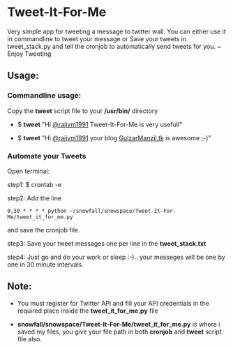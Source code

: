 Tweet-It-For-Me
===============

Very simple app for tweeting a message to twitter wall. You can either use it in commandline to tweet your message or Save your tweets in tweet_stack.py and tell the cronjob to automatically send tweets for you. ~ Enjoy Tweeting

Usage:
------

### Commandline usage:

Copy the **tweet** script file to your **/usr/bin/** directory

- $ **tweet** "Hi [@rajivm1991](http://twitter.com/rajivm1991) Tweet-It-For-Me is very usefull"
    
- $ **tweet** "Hi [@rajivm1991](http://twitter.com/rajivm1991) your blog [GulzarManzil.tk](http://gulzarmanzil.tk) is awesome ;-)"

### Automate your Tweets

Open terminal:
    
step1: $ crontab -e

step2: Add the line 

    0,30 * * * * python ~/snowfall/snowspace/Tweet-It-For-Me/tweet_it_for_me.py

and save the cronjob file.

step3: Save your tweet messages one per line in the **tweet_stack.txt**
    
step4: Just go and do your work or sleep :-).. your messeges will be one by one in 30 minute intervals.

Note:
-----

- You must register for Twitter API and fill your API credentials in the required place inside the **tweet_it_for_me.py** file

- **snowfall/snowspace/Tweet-It-For-Me/tweet_it_for_me.py** is where i saved my files, you give your file path in both **cronjob** and **tweet** script file also.